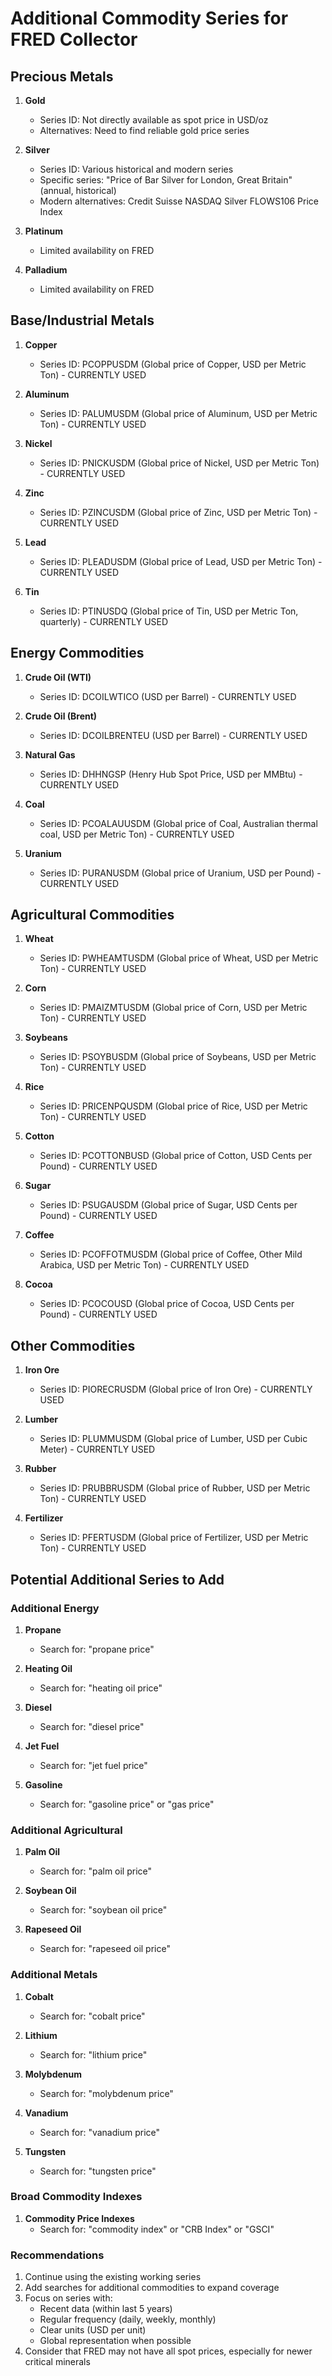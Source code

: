 # Additional Commodity Series for FRED Collector

## Precious Metals
1. **Gold**
   - Series ID: Not directly available as spot price in USD/oz
   - Alternatives: Need to find reliable gold price series

2. **Silver**
   - Series ID: Various historical and modern series
   - Specific series: "Price of Bar Silver for London, Great Britain" (annual, historical)
   - Modern alternatives: Credit Suisse NASDAQ Silver FLOWS106 Price Index

3. **Platinum**
   - Limited availability on FRED

4. **Palladium**
   - Limited availability on FRED

## Base/Industrial Metals
1. **Copper**
   - Series ID: PCOPPUSDM (Global price of Copper, USD per Metric Ton) - CURRENTLY USED
   
2. **Aluminum**
   - Series ID: PALUMUSDM (Global price of Aluminum, USD per Metric Ton) - CURRENTLY USED
   
3. **Nickel**
   - Series ID: PNICKUSDM (Global price of Nickel, USD per Metric Ton) - CURRENTLY USED
   
4. **Zinc**
   - Series ID: PZINCUSDM (Global price of Zinc, USD per Metric Ton) - CURRENTLY USED
   
5. **Lead**
   - Series ID: PLEADUSDM (Global price of Lead, USD per Metric Ton) - CURRENTLY USED
   
6. **Tin**
   - Series ID: PTINUSDQ (Global price of Tin, USD per Metric Ton, quarterly) - CURRENTLY USED

## Energy Commodities
1. **Crude Oil (WTI)**
   - Series ID: DCOILWTICO (USD per Barrel) - CURRENTLY USED
   
2. **Crude Oil (Brent)**
   - Series ID: DCOILBRENTEU (USD per Barrel) - CURRENTLY USED
   
3. **Natural Gas**
   - Series ID: DHHNGSP (Henry Hub Spot Price, USD per MMBtu) - CURRENTLY USED
   
4. **Coal**
   - Series ID: PCOALAUUSDM (Global price of Coal, Australian thermal coal, USD per Metric Ton) - CURRENTLY USED
   
5. **Uranium**
   - Series ID: PURANUSDM (Global price of Uranium, USD per Pound) - CURRENTLY USED

## Agricultural Commodities
1. **Wheat**
   - Series ID: PWHEAMTUSDM (Global price of Wheat, USD per Metric Ton) - CURRENTLY USED
   
2. **Corn**
   - Series ID: PMAIZMTUSDM (Global price of Corn, USD per Metric Ton) - CURRENTLY USED
   
3. **Soybeans**
   - Series ID: PSOYBUSDM (Global price of Soybeans, USD per Metric Ton) - CURRENTLY USED
   
4. **Rice**
   - Series ID: PRICENPQUSDM (Global price of Rice, USD per Metric Ton) - CURRENTLY USED
   
5. **Cotton**
   - Series ID: PCOTTONBUSD (Global price of Cotton, USD Cents per Pound) - CURRENTLY USED
   
6. **Sugar**
   - Series ID: PSUGAUSDM (Global price of Sugar, USD Cents per Pound) - CURRENTLY USED
   
7. **Coffee**
   - Series ID: PCOFFOTMUSDM (Global price of Coffee, Other Mild Arabica, USD per Metric Ton) - CURRENTLY USED
   
8. **Cocoa**
   - Series ID: PCOCOUSD (Global price of Cocoa, USD Cents per Pound) - CURRENTLY USED

## Other Commodities
1. **Iron Ore**
   - Series ID: PIORECRUSDM (Global price of Iron Ore) - CURRENTLY USED
   
2. **Lumber**
   - Series ID: PLUMMUSDM (Global price of Lumber, USD per Cubic Meter) - CURRENTLY USED
   
3. **Rubber**
   - Series ID: PRUBBRUSDM (Global price of Rubber, USD per Metric Ton) - CURRENTLY USED
   
4. **Fertilizer**
   - Series ID: PFERTUSDM (Global price of Fertilizer, USD per Metric Ton) - CURRENTLY USED

## Potential Additional Series to Add

### Additional Energy
1. **Propane**
   - Search for: "propane price"

2. **Heating Oil**
   - Search for: "heating oil price"

3. **Diesel**
   - Search for: "diesel price"

4. **Jet Fuel**
   - Search for: "jet fuel price"

5. **Gasoline**
   - Search for: "gasoline price" or "gas price"

### Additional Agricultural
1. **Palm Oil**
   - Search for: "palm oil price"

2. **Soybean Oil**
   - Search for: "soybean oil price"

3. **Rapeseed Oil**
   - Search for: "rapeseed oil price"

### Additional Metals
1. **Cobalt**
   - Search for: "cobalt price"

2. **Lithium**
   - Search for: "lithium price"

3. **Molybdenum**
   - Search for: "molybdenum price"

4. **Vanadium**
   - Search for: "vanadium price"

5. **Tungsten**
   - Search for: "tungsten price"

### Broad Commodity Indexes
1. **Commodity Price Indexes**
   - Search for: "commodity index" or "CRB Index" or "GSCI"

### Recommendations

1. Continue using the existing working series
2. Add searches for additional commodities to expand coverage
3. Focus on series with:
   - Recent data (within last 5 years)
   - Regular frequency (daily, weekly, monthly)
   - Clear units (USD per unit)
   - Global representation when possible
4. Consider that FRED may not have all spot prices, especially for newer critical minerals